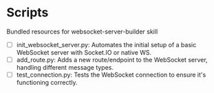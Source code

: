 # Scripts

Bundled resources for websocket-server-builder skill

- [ ] init_websocket_server.py: Automates the initial setup of a basic WebSocket server with Socket.IO or native WS.
- [ ] add_route.py: Adds a new route/endpoint to the WebSocket server, handling different message types.
- [ ] test_connection.py: Tests the WebSocket connection to ensure it's functioning correctly.
